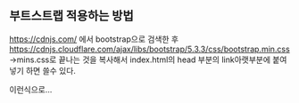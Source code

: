 
## 부트스트랩 적용하는 방법
https://cdnjs.com/  에서 bootstrap으로 검색한 후
https://cdnjs.cloudflare.com/ajax/libs/bootstrap/5.3.3/css/bootstrap.min.css   ->mins.css로 끝나는 것을 복사해서
index.html의 head 부분의 link아랫부분에 붙여넣기 하면 쓸수 있다.

<link rel="stylesheet" href="https://cdnjs.cloudflare.com/ajax/libs/bootstrap/5.3.3/css/bootstrap.min.css" integrity="sha512-jnSuA4Ss2PkkikSOLtYs8BlYIeeIK1h99ty4YfvRPAlzr377vr3CXDb7sb7eEEBYjDtcYj+AjBH3FLv5uSJuXg==" crossorigin="anonymous" referrerpolicy="no-referrer" />

이런식으로...



